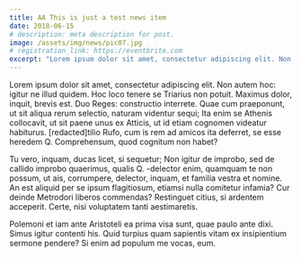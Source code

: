 ```yaml
---
title: AA This is just a test news item
date: 2018-06-15
# description: meta description for post.
image: /assets/img/news/pic07.jpg
# registration_link: https://eventbrite.com
excerpt: "Lorem ipsum dolor sit amet, consectetur adipiscing elit. Non autem hoc: igitur ne illud quidem. Hoc loco tenere se Triarius non potuit. Maximus dolor, inquit, brevis est."
---
```

Lorem ipsum dolor sit amet, consectetur adipiscing elit. Non autem hoc: igitur ne illud quidem. Hoc loco tenere se Triarius non potuit. Maximus dolor, inquit, brevis est. Duo Reges: constructio interrete. Quae cum praeponunt, ut sit aliqua rerum selectio, naturam videntur sequi; Ita enim se Athenis collocavit, ut sit paene unus ex Atticis, ut id etiam cognomen videatur habiturus. [redacted]tilio Rufo, cum is rem ad amicos ita deferret, se esse heredem Q. Comprehensum, quod cognitum non habet?

Tu vero, inquam, ducas licet, si sequetur; Non igitur de improbo, sed de callido improbo quaerimus, qualis Q. -delector enim, quamquam te non possum, ut ais, corrumpere, delector, inquam, et familia vestra et nomine. An est aliquid per se ipsum flagitiosum, etiamsi nulla comitetur infamia? Cur deinde Metrodori liberos commendas? Restinguet citius, si ardentem acceperit. Certe, nisi voluptatem tanti aestimaretis.

Polemoni et iam ante Aristoteli ea prima visa sunt, quae paulo ante dixi. Simus igitur contenti his. Quid turpius quam sapientis vitam ex insipientium sermone pendere? Si enim ad populum me vocas, eum.

